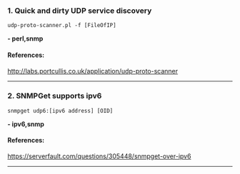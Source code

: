 ### 1. Quick and dirty UDP service discovery
```
udp-proto-scanner.pl -f [FileOfIP]
```
**- perl,snmp**
#### References:

http://labs.portcullis.co.uk/application/udp-proto-scanner
__________
### 2. SNMPGet supports ipv6
```
snmpget udp6:[ipv6 address] [OID]
```
**- ipv6,snmp**
#### References:

https://serverfault.com/questions/305448/snmpget-over-ipv6
__________
